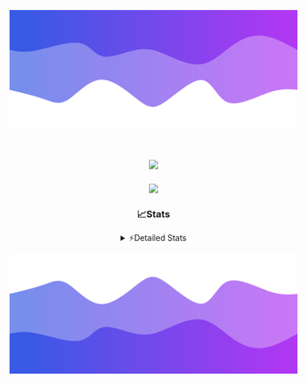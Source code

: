 ![Header](./header.png)
<div align="center">

<h1 align="center">
  <a href="https://git.io/typing-svg">
    <img src="https://readme-typing-svg.herokuapp.com/?lines=Hello,+There!+👋;This+is+chicho.;CEO+on+Hely+Development....;&center=true&size=25">
  </a>
</h1>
  
<p align="center">
  <img src="https://lanyard.cnrad.dev/api/852683595378196480" />
</p>

### 📈Stats
<details>
    <summary> ⚡Detailed Stats</summary>
    <br/>

<!--START_SECTION:waka-->
![Code Time](http://img.shields.io/badge/Code%20Time-267%20hrs%2048%20mins-blue)

![Profile Views](http://img.shields.io/badge/Profile%20Views-1-blue)

**🐱 My GitHub Data** 

> 📦 42.5 kB Used in GitHub's Storage 
 > 
> 🏆 22 Contributions in the Year 2023
 > 
> 🚫 Not Opted to Hire
 > 
> 📜 7 Public Repositories 
 > 
> 🔑 9 Private Repositories 
 > 
**I'm a Night 🦉** 

```text
🌞 Morning                15 commits          ██░░░░░░░░░░░░░░░░░░░░░░░   06.44 % 
🌆 Daytime                28 commits          ███░░░░░░░░░░░░░░░░░░░░░░   12.02 % 
🌃 Evening                113 commits         ████████████░░░░░░░░░░░░░   48.50 % 
🌙 Night                  77 commits          ████████░░░░░░░░░░░░░░░░░   33.05 % 
```
📅 **I'm Most Productive on Tuesday** 

```text
Monday                   15 commits          ██░░░░░░░░░░░░░░░░░░░░░░░   06.44 % 
Tuesday                  47 commits          █████░░░░░░░░░░░░░░░░░░░░   20.17 % 
Wednesday                44 commits          █████░░░░░░░░░░░░░░░░░░░░   18.88 % 
Thursday                 26 commits          ███░░░░░░░░░░░░░░░░░░░░░░   11.16 % 
Friday                   33 commits          ████░░░░░░░░░░░░░░░░░░░░░   14.16 % 
Saturday                 23 commits          ██░░░░░░░░░░░░░░░░░░░░░░░   09.87 % 
Sunday                   45 commits          █████░░░░░░░░░░░░░░░░░░░░   19.31 % 
```


📊 **This Week I Spent My Time On** 

```text
🕑︎ Time Zone: America/Argentina/Buenos_Aires

💬 Programming Languages: 
Python                   10 hrs 8 mins       ███████████████░░░░░░░░░░   60.65 % 
HTML                     6 hrs 21 mins       █████████░░░░░░░░░░░░░░░░   37.99 % 
JavaScript               12 mins             ░░░░░░░░░░░░░░░░░░░░░░░░░   01.21 % 
Bash                     1 min               ░░░░░░░░░░░░░░░░░░░░░░░░░   00.16 % 

🔥 Editors: 
VS Code                  16 hrs 44 mins      █████████████████████████   100.00 % 

🐱‍💻 Projects: 
Unknown Project          11 hrs 33 mins      █████████████████░░░░░░░░   69.11 % 
Coder                    2 hrs 38 mins       ████░░░░░░░░░░░░░░░░░░░░░   15.82 % 
ocean-backend            2 hrs 25 mins       ████░░░░░░░░░░░░░░░░░░░░░   14.48 % 
ocean-backend-v2         5 mins              ░░░░░░░░░░░░░░░░░░░░░░░░░   00.58 % 
pagina-1                 0 secs              ░░░░░░░░░░░░░░░░░░░░░░░░░   00.01 % 

💻 Operating System: 
Windows                  16 hrs 44 mins      █████████████████████████   100.00 % 
```

**I Mostly Code in JavaScript** 

```text
JavaScript               8 repos             █████████░░░░░░░░░░░░░░░░   34.78 % 
CSS                      4 repos             ████░░░░░░░░░░░░░░░░░░░░░   17.39 % 
HTML                     2 repos             ██░░░░░░░░░░░░░░░░░░░░░░░   08.70 % 
C#                       2 repos             ██░░░░░░░░░░░░░░░░░░░░░░░   08.70 % 
Batchfile                1 repo              █░░░░░░░░░░░░░░░░░░░░░░░░   04.35 % 
```




 Last Updated on 13/08/2023 12:19:38 UTC
<!--END_SECTION:waka-->
</details>

![Footer](./footer.png)
